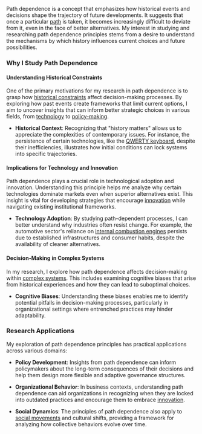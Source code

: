 Path dependence is a concept that emphasizes how historical events and decisions shape the trajectory of future developments. It suggests that once a particular [path](/literary_products/joes_notes/PATH_DEPENDENCE.md) is taken, it becomes increasingly difficult to deviate from it, even in the face of better alternatives. My interest in studying and researching path dependence principles stems from a desire to understand the mechanisms by which history influences current choices and future possibilities.

### Why I Study Path Dependence

#### Understanding Historical Constraints
One of the primary motivations for my research in path dependence is to grasp how [historical constraints](/literary_products/joes_notes/HISTORICAL_CONSTRAINTS.md) affect decision-making processes. By exploring how past events create frameworks that limit current options, I aim to uncover insights that can inform better strategic choices in various fields, from [technology](/literary_products/joes_notes/TECHNOLOGY.md) to [policy-making](/literary_products/joes_notes/POLICY_DEVELOPMENT.md).

- **Historical Context**: Recognizing that "history matters" allows us to appreciate the complexities of contemporary issues. For instance, the persistence of certain technologies, like the [QWERTY keyboard](/literary_products/joes_notes/QWERTY_KEYBOARD.md), despite their inefficiencies, illustrates how initial conditions can lock systems into specific trajectories.

#### Implications for Technology and Innovation
Path dependence plays a crucial role in technological adoption and innovation. Understanding this principle helps me analyze why certain technologies dominate markets even when superior alternatives exist. This insight is vital for developing strategies that encourage [innovation](/literary_products/joes_notes/INNOVATION.md) while navigating existing institutional frameworks.

- **Technology Adoption**: By studying path-dependent processes, I can better understand why industries often resist change. For example, the automotive sector's reliance on [internal combustion engines](/literary_products/joes_notes/INTERNAL_COMBUSTION_ENGINES.md) persists due to established infrastructures and consumer habits, despite the availability of cleaner alternatives.

#### Decision-Making in Complex Systems
In my research, I explore how path dependence affects decision-making within [complex systems](/literary_products/joes_notes/COMPLEX_SYSTEMS.md). This includes examining cognitive biases that arise from historical experiences and how they can lead to suboptimal choices.

- **Cognitive Biases**: Understanding these biases enables me to identify potential pitfalls in decision-making processes, particularly in organizational settings where entrenched practices may hinder adaptability.

### Research Applications
My exploration of path dependence principles has practical applications across various domains:

- **Policy Development**: Insights from path dependence can inform policymakers about the long-term consequences of their decisions and help them design more flexible and adaptive governance structures.

- **Organizational Behavior**: In business contexts, understanding path dependence can aid organizations in recognizing when they are locked into outdated practices and encourage them to embrace [innovation](/literary_products/joes_notes/INNOVATION.md).

- **Social Dynamics**: The principles of path dependence also apply to [social movements](/literary_products/joes_notes/SOCIAL_MOVEMENTS.md) and cultural shifts, providing a framework for analyzing how collective behaviors evolve over time.